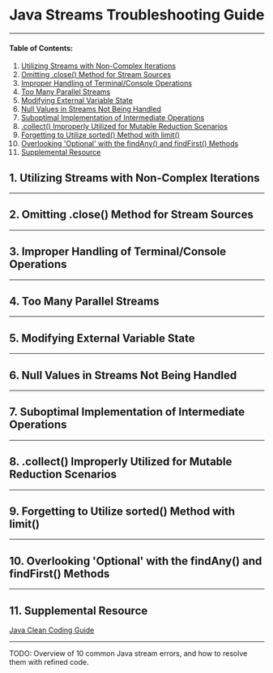 # Java Streams Troubleshooting Guide
  
<hr />

#### Table of Contents:

1. [Utilizing Streams with Non-Complex Iterations](#one)
2. [Omitting .close() Method for Stream Sources](#two)
3. [Improper Handling of Terminal/Console Operations](#three)
4. [Too Many Parallel Streams](#four)
5. [Modifying External Variable State](#five)
6. [Null Values in Streams Not Being Handled](#six)
7. [Suboptimal Implementation of Intermediate Operations](#seven)
8. [.collect() Improperly Utilized for Mutable Reduction Scenarios](#eight)
9. [Forgetting to Utilize sorted() Method with limit()](#nine)
10. [Overlooking 'Optional' with the findAny() and findFirst() Methods](#ten)
11. [Supplemental Resource](#supplemental)
  
## 1. <a name="one">Utilizing Streams with Non-Complex Iterations</a>

<hr />

## 2. <a name="two">Omitting .close() Method for Stream Sources</a>

<hr />

## 3. <a name="three">Improper Handling of Terminal/Console Operations</a>

<hr />

## 4. <a name="four">Too Many Parallel Streams</a>

<hr />

## 5. <a name="five">Modifying External Variable State</a>

<hr />

## 6. <a name="six">Null Values in Streams Not Being Handled</a>

<hr />

## 7. <a name="seven">Suboptimal Implementation of Intermediate Operations</a>

<hr />

## 8. <a name="eight">.collect() Improperly Utilized for Mutable Reduction Scenarios</a>

<hr />

## 9. <a name="nine">Forgetting to Utilize sorted() Method with limit()</a>

<hr />

## 10. <a name="ten">Overlooking 'Optional' with the findAny() and findFirst() Methods</a>
  
<hr />
  
## 11. <a name="supplemental">Supplemental Resource</a>
  
[Java Clean Coding Guide](https://github.com/chaseofthejungle/java-clean-coding-guide)  
  
<hr />
  
TODO: Overview of 10 common Java stream errors, and how to resolve them with refined code.
